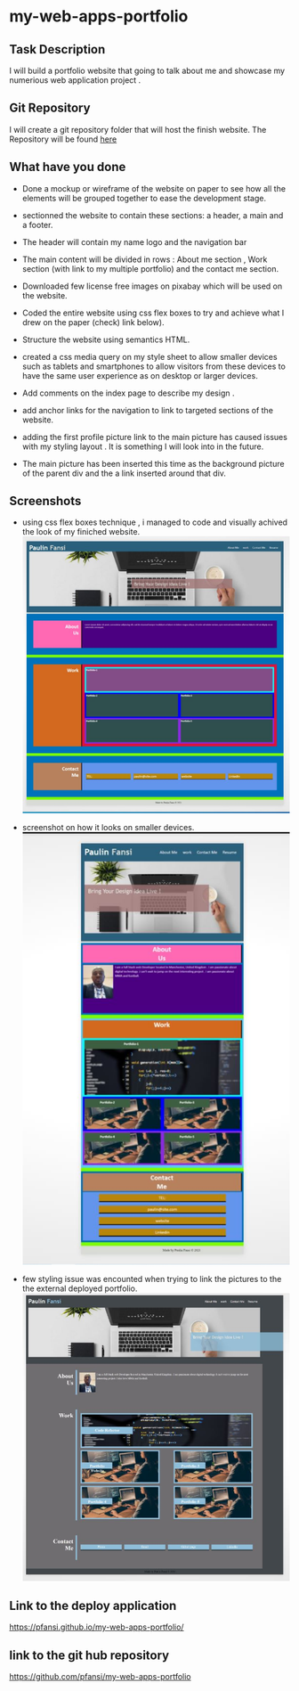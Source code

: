 # my-web-apps-portfolio

## Task Description

I will build a portfolio website that going to talk about me and showcase my numerious web application project .

## Git Repository

I will create a git repository folder that will host the finish website. The Repository will be found [here](https://github.com/pfansi/my-web-apps-portfolio)

## What have you done

- Done a mockup or wireframe of the website on paper to see how all the elements will be grouped together to ease the development stage.

- sectionned the website to contain these sections: a header, a main and a footer.

- The header will contain my name logo and the navigation bar

- The main content will be divided in rows : About me section , Work section (with link to my multiple portfolio) and the contact me section.

- Downloaded few license free images on pixabay which will be used on the website.

- Coded the entire website using css flex boxes to try and achieve what I drew on the paper (check) link below).

- Structure the website using semantics HTML.

- created a css media query on my style sheet to allow smaller devices such as tablets and smartphones to allow visitors from these devices to have the same user experience as on
  desktop or larger devices.

- Add comments on the index page to describe my design .

- add anchor links for the navigation to link to targeted sections of the website.

- adding the first profile picture link to the main picture has caused issues with my styling layout . It is something I will look into in the future.

- The main picture has been inserted this time as the background picture of the parent div and the a link inserted around that div.

## Screenshots

- using css flex boxes technique , i managed to code and visually achived the look of my finiched website. ![screenshot](./assets/images/wireframe_look.JPG)

- screenshot on how it looks on smaller devices. ![screenshot](./assets/images/Smaller_devices_screen_view.JPG)

- few styling issue was encounted when trying to link the pictures to the the external deployed portfolio. ![screenshot](./assets/images/finished_website.JPG)

## Link to the deploy application

https://pfansi.github.io/my-web-apps-portfolio/

## link to the git hub repository

https://github.com/pfansi/my-web-apps-portfolio
